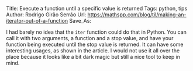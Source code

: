 Title: Execute a function until a specific value is returned
Tags: python, tips
Author: Rodrigo Girão Serrão
Url: https://mathspp.com/blog/til/making-an-iterator-out-of-a-function
Save_As:

I had barely no idea that the `iter` function could do that in Python. You can call it with two arguments, a function and a stop value, and have your function being executed until the stop value is returned. It can have some interesting usages, as shown in the article. I would not use it all over the place because it looks like a bit dark magic but still a nice tool to keep in mind.
